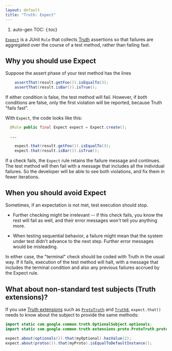 ```yaml
---
layout: default
title: "Truth: Expect"
---
```


1. auto-gen TOC:
{:toc}

[`Expect`](https://truth.dev/api/latest/com/google/common/truth/Expect.html) is
a JUnit `Rule` that collects [Truth] assertions so that failures are aggregated
over the course of a test method, rather than failing fast.

## Why you should use Expect

Suppose the assert phase of your test method has the lines

```java
    assertThat(result.getFoo()).isEqualTo(3);
    assertThat(result.isBar()).isTrue();
```

If either condition is false, the test method will fail. However, if *both*
conditions are false, only the first violation will be reported, because Truth
"fails fast".

With `Expect`, the code looks like this:

```java
  @Rule public final Expect expect = Expect.create();

  ...

    expect.that(result.getFoo()).isEqualTo(3);
    expect.that(result.isBar()).isTrue();
```

If a check fails, the `Expect` rule retains the failure message and continues.
The test method will then fail with a message that includes all the individual
failures. So the developer will be able to see both violations, and fix them in
fewer iterations.

## When you should avoid Expect

Sometimes, if an expectation is not met, test execution should stop.

*   Further checking might be irrelevant -- if this check fails, you know the
    rest will fail as well, and their error messages won't tell you anything
    more.

*   When testing sequential behavior, a failure might mean that the system under
    test didn't advance to the next step. Further error messages would be
    misleading.

In either case, the "terminal" check should be coded with Truth in the usual
way. If it fails, execution of the test method will halt, with a message that
includes the terminal condition and also any previous failures accrued by the
Expect rule.

## What about non-standard test subjects (Truth extensions)?

If you use [Truth extensions] such as [`ProtoTruth`] and [`Truth8`],
`expect.that()` needs to know about the subject to provide the same methods:

```java
import static com.google.common.truth.OptionalSubject.optionals;
import static com.google.common.truth.extensions.proto.ProtoTruth.protos;

expect.about(optionals()).that(myOptional).hasValue(2);
expect.about(protos()).that(myProto).isEqualToDefaultInstance();
```

[Truth]: https://truth.dev
[Truth extensions]: https://truth.dev/extension
[`ProtoTruth`]: https://truth.dev/protobufs
[`Truth8`]: faq#java8
